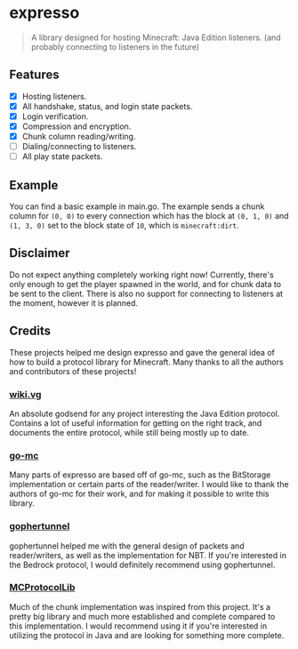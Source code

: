 # expresso
> A library designed for hosting Minecraft: Java Edition listeners. (and probably connecting to listeners in the future)

## Features
- [X] Hosting listeners.
- [X] All handshake, status, and login state packets.
- [X] Login verification.
- [X] Compression and encryption.
- [X] Chunk column reading/writing.
- [ ] Dialing/connecting to listeners.
- [ ] All play state packets.

## Example
You can find a basic example in main.go. The example sends a chunk column for `(0, 0)` to every connection which has
the block at `(0, 1, 0)` and `(1, 3, 0)` set to the block state of `10`, which is `minecraft:dirt`.

## Disclaimer
Do not expect anything completely working right now! Currently, there's only enough to get the player spawned in the
world, and for chunk data to be sent to the client. There is also no support for connecting to listeners at the moment,
however it is planned.

## Credits
These projects helped me design expresso and gave the general idea of how to build a protocol library for Minecraft.
Many thanks to all the authors and contributors of these projects!

### [wiki.vg](https://wiki.vg/Protocol)
An absolute godsend for any project interesting the Java Edition protocol. Contains a lot of useful information for
getting on the right track, and documents the entire protocol, while still being mostly up to date.

### [go-mc](https://github.com/Tnze/go-mc)
Many parts of expresso are based off of go-mc, such as the BitStorage implementation or certain parts of the
reader/writer. I would like to thank the authors of go-mc for their work, and for making it possible to write
this library.

### [gophertunnel](https://github.com/Sandertv/gophertunnel)
gophertunnel helped me with the general design of packets and reader/writers, as well as the implementation for NBT.
If you're interested in the Bedrock protocol, I would definitely recommend using gophertunnel.

### [MCProtocolLib](https://github.com/GeyserMC/MCProtocolLib)
Much of the chunk implementation was inspired from this project. It's a pretty big library and much more established 
and complete compared to this implementation. I would recommend using it if you're interested in utilizing the protocol 
in Java and are looking for something more complete.